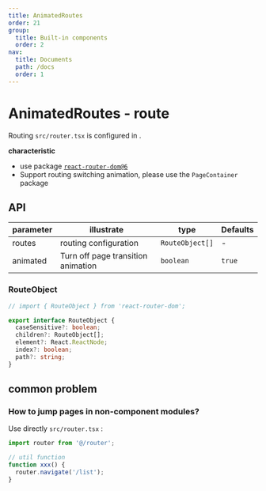 ```yaml
---
title: AnimatedRoutes
order: 21
group:
  title: Built-in components
  order: 2
nav:
  title: Documents
  path: /docs
  order: 1
---
```


# AnimatedRoutes - route

Routing `src/router.tsx` is configured in .

**characteristic**

- use package [`react-router-dom@6`](https://reactrouter.com/docs/en/v6/api#api-reference)
- Support routing switching animation, please use the `PageContainer` package

## API

| parameter | illustrate                         | type            | Defaults |
| --------- | ---------------------------------- | --------------- | -------- |
| routes    | routing configuration              | `RouteObject[]` | -        |
| animated  | Turn off page transition animation | `boolean`       | `true`   |

### RouteObject

```typescript
// import { RouteObject } from 'react-router-dom';

export interface RouteObject {
  caseSensitive?: boolean;
  children?: RouteObject[];
  element?: React.ReactNode;
  index?: boolean;
  path?: string;
}
```

## common problem

### How to jump pages in non-component modules?

Use directly `src/router.tsx` :

```typescript
import router from '@/router';

// util function
function xxx() {
  router.navigate('/list');
}
```
